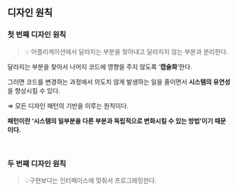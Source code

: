## 디자인 원칙

### 첫 번째 디자인 원칙

> 💡 어플리케이션에서 달라지는 부분을 찾아내고 달라지지 않는 부분과 분리한다.


달라지는 부분을 찾아서 나머지 코드에 영향을 주지 않도록 ‘**캡슐화**’한다.

그러면 코드를 변경하는 과정에서 의도치 않게 발생하는 일을 줄이면서 **시스템의 유연성**을 향상시킬 수 있다.

⇒ 모든 디자인 패턴의 기반을 이루는 원칙이다. 

**패턴이란 ‘시스템의 일부분을 다른 부분과 독립적으로 변화시킬 수 있는 방법’이기 때문이다.**

<br>

### 두 번째 디자인 원칙

> 💡구현보다는 인터페이스에 맞춰서 프로그래밍한다.
